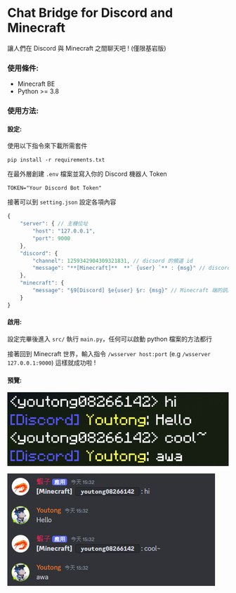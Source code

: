 # Chat Bridge for Discord and Minecraft
讓人們在 Discord 與 Minecraft 之間聊天吧 ! (僅限基岩版)

### 使用條件:
* Minecraft BE
* Python >= 3.8

### 使用方法:

#### 設定:

使用以下指令來下載所需套件
``` 
pip install -r requirements.txt 
```

在最外層創建 `.env` 檔案並寫入你的 Discord 機器人 Token
```
TOKEN="Your Discord Bot Token"
```

接著可以到 `setting.json` 設定各項內容
```js
{
    "server": { // 主機位址
        "host": "127.0.0.1",
        "port": 9000
    },
    "discord": {
        "channel": 1259342904309321831, // dicsord 的頻道 id
        "message": "**[Minecraft]**  **` {user} `** : {msg}" // discord 端的訊息的樣板 {user} 是名字 {msg} 則是訊息
    },
    "minecraft": {
        "message": "§9[Discord] §e{user} §r: {msg}" // Minecraft 端的訊息樣板，同上
    }
}
```

#### 啟用:
設定完畢後進入 `src/` 執行 `main.py`，任何可以啟動 python 檔案的方法都行

接著回到 Minecraft 世界，輸入指令 `/wsserver host:port` (e.g `/wsserver 127.0.0.1:9000`)
這樣就成功啦 !


#### 預覽:
![alt text](assets/chat1.png)

![alt text](assets/chat2.png)
